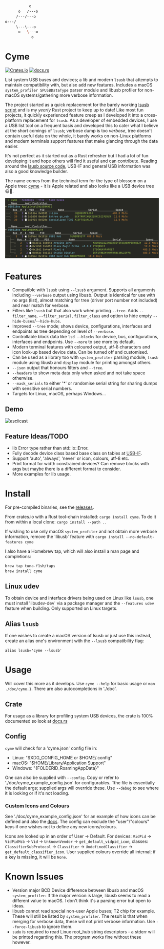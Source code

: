 ```bash
           o
      o   /---o
     /---/---o
o---/
     \---\---o
      o   \---o
            o
```
# Cyme

[![Crates.io](https://img.shields.io/crates/v/cyme?style=flat-square)](https://crates.io/crates/cyme)
[![docs.rs](https://img.shields.io/docsrs/cyme?style=flat-square)](https://docs.rs/cyme/latest/cyme/)

List system USB buses and devices; a lib and modern `lsusb` that attempts to maintain compatibility with, but also add new features. Includes a macOS `system_profiler SPUSBDataType` parser module and libusb profiler for non-macOS systems/gathering more verbose information.

The project started as a quick replacement for the barely working [lsusb script](https://github.com/jlhonora/lsusb) and is my _yearly_ Rust project to keep up to date! Like most fun projects, it quickly experienced feature creep as I developed it into a cross-platform replacement for `lsusb`. As a developer of embedded devices, I use a USB list tool on a frequent basis and developed this to cater what I believe at the short comings of `lsusb`; verbose dump is too _verbose_, tree doesn't contain useful data on the whole, it barely works on non-Linux platforms and modern terminals support features that make glancing through the data easier.

It's not perfect as it started out as a Rust refresher but I had a lot of fun developing it and hope others will find it useful and can contribute. Reading around the [lsusb source code](https://github.com/gregkh/usbutils/blob/master/lsusb.c), USB-IF and general USB information was also a good knowledge builder.

The name comes from the technical term for the type of blossom on a Apple tree: [cyme](https://en.wikipedia.org/wiki/Inflorescence#Determinate_or_cymose) - it is Apple related and also looks like a USB device tree 😃🌸.

![cli tree output](./doc/cli-tree.png)

# Features

* Compatible with `lsusb` using `--lsusb` argument. Supports all arguments including `--verbose` output using libusb. Output is identical for use with no args (list), almost matching for tree (driver port number not included) and near match for verbose.
* Filters like `lsusb` but that also work when printing `--tree`. Adds `--filter_name`, `--filter_serial`, `filter_class` and option to hide empty `--hide-buses`/`--hide-hubs`.
* Improved `--tree` mode; shows device, configurations, interfaces and endpoints as tree depending on level of `--verbose`.
* Controllable block data like `lsd --blocks` for device, bus, configurations, interfaces and endpoints. Use `--more` to see more by default.
* Modern terminal features with coloured output, utf-8 characters and icon look-up based device data. Can be turned off and customised.
* Can be used as a library too with `system_profiler` parsing module, `lsusb` module using libusb and `display` module for printing amongst others.
* `--json` output that honours filters and `--tree`.
* `--headers` to show meta data only when asked and not take space otherwise.
* `--mask_serials` to either '\*' or randomise serial string for sharing dumps with sensitive serial numbers.
* Targets for Linux, macOS, perhaps Windows...

## Demo

[![asciicast](https://asciinema.org/a/IwYyZMrGMbXL4g15qDIaUViyM.svg)](https://asciinema.org/a/IwYyZMrGMbXL4g15qDIaUViyM)

## Feature Ideas/TODO

* lib Error type rather than std::io::Error.
* Fully decode device class based base class on tables at [USB-IF](https://www.usb.org/defined-class-codes).
* Support 'auto', 'always', 'never' or icon, colours, utf-8 etc.
* Print format for width constrained devices? Can remove blocks with args but maybe there is a different format to consider.
* More examples for lib usage.

# Install

For pre-compiled binaries, see the [releases](https://github.com/tuna-f1sh/cyme/releases).

From crates.io with a Rust tool-chain installed: `cargo install cyme`. To do it from within a local clone: `cargo install --path .`.

If wishing to use only macOS `system_profiler` and not obtain more verbose information, remove the 'libusb' feature with `cargo install --no-default-features cyme`

I also have a Homebrew tap, which will also install a man page and completions: 

```bash
brew tap tuna-f1sh/taps
brew install cyme
```

## Linux udev

To obtain device and interface drivers being used on Linux like `lsusb`, one must install 'libudev-dev' via a package manager and the `--features udev` feature when building. Only supported on Linux targets.

## Alias `lsusb`

If one wishes to create a macOS version of lsusb or just use this instead, create an alias one's environment with the `--lsusb` compatibility flag:

`alias lsusb='cyme --lsusb'`

# Usage

Will cover this more as it develops. Use `cyme --help` for basic usage or `man ./doc/cyme.1`. There are also autocompletions in './doc'.

## Crate

For usage as a library for profiling system USB devices, the crate is 100% documented so look at [docs.rs](https://docs.rs/cyme/latest/cyme/)

## Config

`cyme` will check for a 'cyme.json' config file in:

* Linux: "$XDG_CONFIG_HOME or $HOME/.config"
* macOS: "$HOME/Library/Application Support"
* Windows: "{FOLDERID_RoamingAppData}"

One can also be supplied with `--config`. Copy or refer to './doc/cyme_example_config.json' for configurables. Tthe file is essentially the default args; supplied args will override these. Use `--debug` to see where it is looking or if it's not loading.

### Custom Icons and Colours

See './doc/cyme_example_config.json' for an example of how icons can be defined and also the [docs](https://docs.rs/cyme/latest/cyme/icon/enum.Icon.html). The config can exclude the "user"/"colours" keys if one wishes not to define any new icons/colours.

Icons are looked up in an order of User -> Default. For devices: `VidPid` -> `VidPidMsb` -> `Vid` -> `UnknownVendor` -> `get_default_vidpid_icon`, classes: `ClassifierSubProtocol` -> `Classifier` -> `UndefinedClassifier` -> `get_default_classifier_icon`. User supplied colours override all internal; if a key is missing, it will be `None`.

# Known Issues

* Version major BCD Device difference between libusb and macOS `system_profiler`: If the major version is large, libusb seems to read a different value to macOS. I don't think it's a parsing error but open to ideas.
* libusb cannot read special non-user Apple buses; T2 chip for example. These will still be listed by `system_profiler`. The result is that when merging for verbose data, these will not print verbose information. Use `--force-libusb` to ignore them.
* `sudo` is required to read Linux root_hub string descriptors - a stderr will be printed regarding this. The program works fine without these however.
